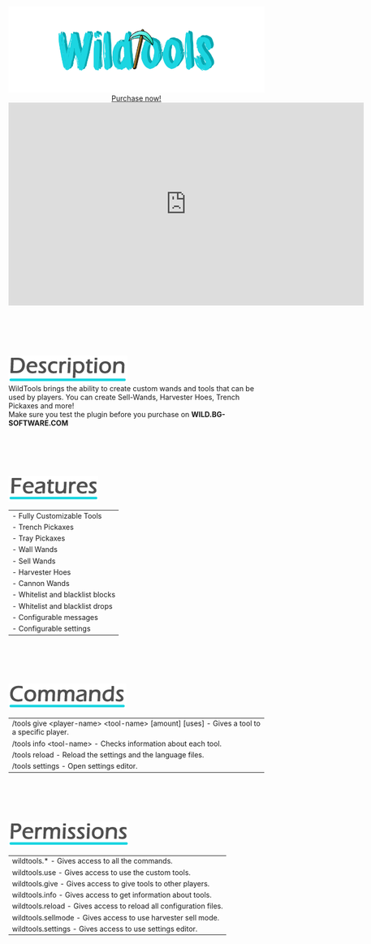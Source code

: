 <center>
<img src="./images/wildtools-logo.png" />
<a href="https://www.spigotmc.org/resources/60649/" target="_blank" class="purchase" id="wt-purchase">Purchase now!</a>

<iframe class="showcase" src="https://www.youtube.com/embed/703E9BzrZF4" allowfullscreen="" width="700" height="400" frameborder="0"></iframe>
</center>

<br><br><br><br>

<img src="./images/wt-description.png" /><br>
WildTools brings the ability to create custom wands and tools that can be used by players. You can create Sell-Wands, Harvester Hoes, Trench Pickaxes and more!<br>
Make sure you test the plugin before you purchase on **WILD.BG-SOFTWARE.COM**

<br><br><br><br>

<img src="./images/wt-features.png" /><br>
<div class="clean-table offset-table">

|                                  |
|----------------------------------|
| - Fully Customizable Tools       |
| - Trench Pickaxes                |
| - Tray Pickaxes                  |
| - Wall Wands                     |
| - Sell Wands                     |
| - Harvester Hoes                 |
| - Cannon Wands                   |
| - Whitelist and blacklist blocks |
| - Whitelist and blacklist drops  |
| - Configurable messages          |
| - Configurable settings          |
</div>

<br><br><br><br>

<img src="./images/wt-commands.png" /><br>
<div class="clean-table offset-table">

|                                                                                                    |
|----------------------------------------------------------------------------------------------------|
| /tools give &#60;player-name> &#60;tool-name> [amount] [uses] - Gives a tool to a specific player. |
| /tools info &#60;tool-name> - Checks information about each tool.                                  |
| /tools reload - Reload the settings and the language files.                                        |
| /tools settings - Open settings editor.                                                            |
</div>

<br><br><br><br>

<img src="./images/wt-permissions.png" /><br>
<div class="clean-table offset-table">

|                                                                    |
|--------------------------------------------------------------------|
| wildtools.* - Gives access to all the commands.                    |
| wildtools.use - Gives access to use the custom tools.              |
| wildtools.give - Gives access to give tools to other players.      |
| wildtools.info - Gives access to get information about tools.      |
| wildtools.reload - Gives access to reload all configuration files. |
| wildtools.sellmode - Gives access to use harvester sell mode.      |
| wildtools.settings - Gives access to use settings editor.          |
</div>